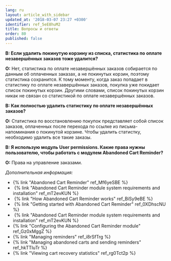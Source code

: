 ```yaml
---
lang: ru
layout: article_with_sidebar
updated_at: '2018-03-07 23:27 +0300'
identifier: ref_5eE8huM2
title: Вопросы и ответы
order: 80
published: false
---
```

**В: Если удалить покинутую корзину из списка, статистика по оплате незавершённых заказов тоже удалится?**

**О:** Нет, статистика по оплате незавершённых заказов собирается по данным об оплаченных заказах, а не покинутых корзин, поэтому статистика сохранится. К тому моменту, когда заказ попадает в статистику по оплате незавершённых заказов, покупка уже покидает список покинутых корзин. Другими словами, список покинутых корзин никак не связан со статистикой по оплате незавершённых заказов.

**В: Как полностью удалить статистику по оплате незавершённых заказов?**

**О:** Статистика по восстановлению покупок представляет собой список заказов, оплаченных после перехода по ссылке из письма-напоминания о покинутой корзине. Чтобы удалить статистку, необходимо удалить все такие заказы.

**В: Я использую модуль User permissions. Какие права нужны пользователю, чтобы работать с модулем Abandoned Cart Reminder?**

**О:** Права на управление заказами.

_Дополнительная информация:_

*   {% link "Abandoned Cart Reminder" ref_Mf6yeSBE %}
*   {% link "Abandoned Cart Reminder module system requirements and installation" ref_mT2evKUN %}
*   {% link "How Abandoned Cart Reminder works" ref_BiSy9eBE %}
*   {% link "Getting started with Abandoned Cart Reminder" ref_0XDhscNU %}
*   {% link "Abandoned Cart Reminder module system requirements and installation" ref_mT2evKUN %}
*   {% link "Configuring the Abandoned Cart Reminder module" ref_Gz0xMggZ %}
*   {% link "Managing reminders" ref_i8rSfTrg %}
*   {% link "Managing abandoned carts and sending reminders" ref_hkTTIuTr %}
*   {% link "Viewing cart recovery statistics" ref_rg0Tct2p %}

